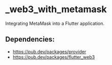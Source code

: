 # _web3_with_metamask

Integrating MetaMask into a Flutter application.


## Dependencies: 
- https://pub.dev/packages/provider
- https://pub.dev/packages/flutter_web3
